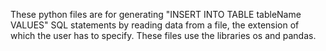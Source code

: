 These python files are for generating "INSERT INTO TABLE tableName VALUES" SQL statements by reading data from a file, the extension of which the user has to specify. These files use the libraries os and pandas.
